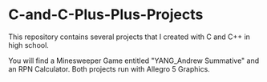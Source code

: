 # C-and-C-Plus-Plus-Projects
This repository contains several projects that I created with C and C++ in high school.

You will find a Minesweeper Game entitled "YANG_Andrew Summative" and an RPN Calculator. Both projects run with Allegro 5 Graphics.
